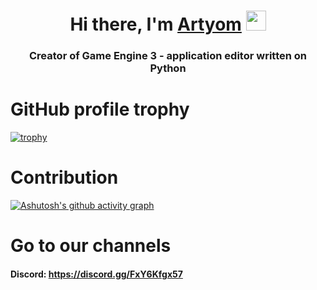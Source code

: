 <h1 align="center">Hi there, I'm <a href="https://daniilshat.ru/" target="_blank">Artyom</a> 
<img src="https://github.com/blackcater/blackcater/raw/main/images/Hi.gif" height="32"/></h1>
<h3 align="center">Creator of Game Engine 3 - application editor written on Python</h3>

<h1>GitHub profile trophy</h1>

[![trophy](https://github-profile-trophy.vercel.app/?username=artyom7774)](https://github.com/ryo-ma/github-profile-trophy)

<h1>Contribution</h1>

[![Ashutosh's github activity graph](https://github-readme-activity-graph.vercel.app/graph?username=artyom7774&theme=minimal)](https://github.com/ashutosh00710/github-readme-activity-graph)

<h1>Go to our channels</h1>
<h4>Discord: <a href="https://discord.gg/FxY6Kfgx57">https://discord.gg/FxY6Kfgx57</a></h4>
